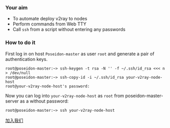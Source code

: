 ### Your aim

- To automate deploy v2ray to nodes
- Perform commands from Web TTY
- Call `ssh` from a script without entering any passwords

### How to do it

First log in on host `Poseidon-master` as user `root` and generate a pair of authentication keys.

```
root@poseidon-master:~> ssh-keygen -t rsa -N '' -f ~/.ssh/id_rsa <<< n > /dev/null
root@poseidon-master:~> ssh-copy-id -i ~/.ssh/id_rsa your-v2ray-node-host
root@your-v2ray-node-host's password: 
```

Now you can log into `your-v2ray-node-host` as `root` from poseidon-master-server as a without password:

```
root@poseidon-master:~> ssh your-v2ray-node-host
```

[加入我们](https://t.me/v2ray_poseidon)
